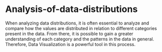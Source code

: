 # Analysis-of-data-distributions
When analyzing data distributions, it is often essential to analyze and compare how the values ​​are distributed in relation to different categories present in the data. From there, it is possible to gain a greater understanding of each category and the patterns in the data in general. Therefore, Data Visualization is a powerful tool in this process.
